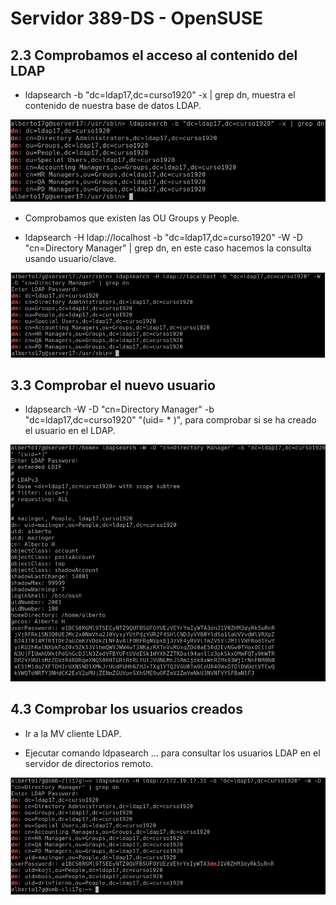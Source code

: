 # Servidor 389-DS - OpenSUSE

## 2.3 Comprobamos el acceso al contenido del LDAP


* ldapsearch -b "dc=ldap17,dc=curso1920" -x | grep dn, muestra el contenido de nuestra base de datos LDAP.

![](img/1.png)

* Comprobamos que existen las OU Groups y People.

* ldapsearch -H ldap://localhost -b "dc=ldap17,dc=curso1920" -W -D "cn=Directory Manager" | grep dn, en este caso hacemos la consulta usando usuario/clave.

![](img/2.png)

## 3.3 Comprobar el nuevo usuario

* ldapsearch -W -D "cn=Directory Manager" -b "dc=ldap17,dc=curso1920" "(uid= * )", para comprobar si se ha creado el usuario en el LDAP.

![](img/3.png)

## 4.3 Comprobar los usuarios creados

* Ir a la MV cliente LDAP.

* Ejecutar comando ldpasearch ... para consultar los usuarios LDAP en el servidor de directorios remoto.

![](img/4.png)

